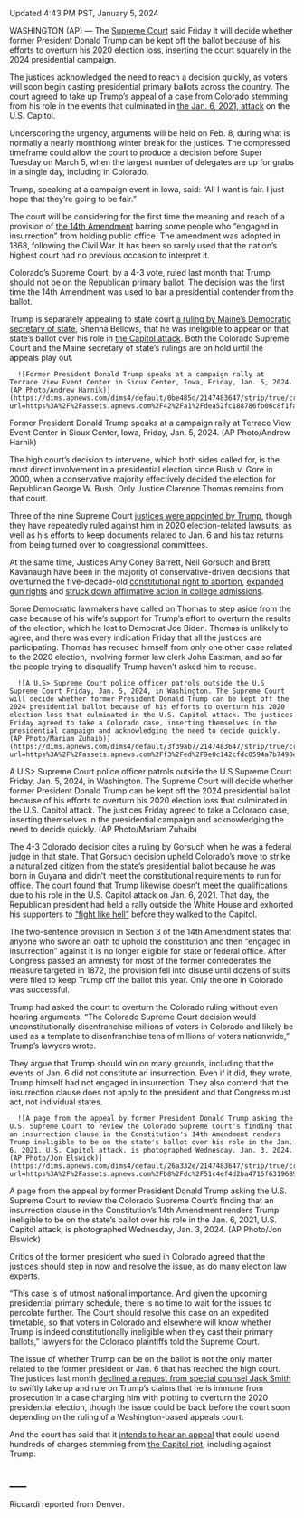 Updated 4:43 PM PST, January 5, 2024

WASHINGTON (AP) — The [Supreme Court](https://apnews.com/hub/us-supreme-court) said Friday it will decide whether former President Donald Trump can be kept off the ballot because of his efforts to overturn his 2020 election loss, inserting the court squarely in the 2024 presidential campaign.

The justices acknowledged the need to reach a decision quickly, as voters will soon begin casting presidential primary ballots across the country. The court agreed to take up Trump’s appeal of a case from Colorado stemming from his role in the events that culminated in [the Jan. 6, 2021, attack](https://apnews.com/article/congress-confirm-joe-biden-78104aea082995bbd7412a6e6cd13818) on the U.S. Capitol.

Underscoring the urgency, arguments will be held on Feb. 8, during what is normally a nearly monthlong winter break for the justices. The compressed timeframe could allow the court to produce a decision before Super Tuesday on March 5, when the largest number of delegates are up for grabs in a single day, including in Colorado.

Trump, speaking at a campaign event in Iowa, said: “All I want is fair. I just hope that they’re going to be fair.”

The court will be considering for the first time the meaning and reach of a provision of [the 14th Amendment](https://apnews.com/article/trump-14th-amendment-insurrection-2024-election-ballot-9c5f79203109ba221b35a48e708ad725) barring some people who “engaged in insurrection” from holding public office. The amendment was adopted in 1868, following the Civil War. It has been so rarely used that the nation’s highest court had no previous occasion to interpret it.

Colorado’s Supreme Court, by a 4-3 vote, ruled last month that Trump should not be on the Republican primary ballot. The decision was the first time the 14th Amendment was used to bar a presidential contender from the ballot.

Trump is separately appealing to state court [a ruling by Maine’s Democratic secretary of state](https://apnews.com/article/maine-trump-presidential-ballot-election-insurrection-081fd38ce1f20be9b8423cb2f8c66dee), Shenna Bellows, that he was ineligible to appear on that state’s ballot over his role in [the Capitol attack](https://apnews.com/article/congress-confirm-joe-biden-78104aea082995bbd7412a6e6cd13818). Both the Colorado Supreme Court and the Maine secretary of state’s rulings are on hold until the appeals play out.

      ![Former President Donald Trump speaks at a campaign rally at Terrace View Event Center in Sioux Center, Iowa, Friday, Jan. 5, 2024. (AP Photo/Andrew Harnik)](https://dims.apnews.com/dims4/default/0be485d/2147483647/strip/true/crop/3915x2203+0+0/resize/599x337!/quality/90/?url=https%3A%2F%2Fassets.apnews.com%2F42%2Fa1%2Fdea52fc188786fb06c8f1fa2078e%2Ff3670225419f438899c7d2b65022f871)

Former President Donald Trump speaks at a campaign rally at Terrace View Event Center in Sioux Center, Iowa, Friday, Jan. 5, 2024. (AP Photo/Andrew Harnik)

The high court’s decision to intervene, which both sides called for, is the most direct involvement in a presidential election since Bush v. Gore in 2000, when a conservative majority effectively decided the election for Republican George W. Bush. Only Justice Clarence Thomas remains from that court.

Three of the nine Supreme Court [justices were appointed by Trump](https://apnews.com/article/donald-trump-14th-amendment-immunity-supreme-court-d3f001f66c5c3e85302b8772753ed769), though they have repeatedly ruled against him in 2020 election-related lawsuits, as well as his efforts to keep documents related to Jan. 6 and his tax returns from being turned over to congressional committees.

At the same time, Justices Amy Coney Barrett, Neil Gorsuch and Brett Kavanaugh have been in the majority of conservative-driven decisions that overturned the five-decade-old [constitutional right to abortion](https://apnews.com/article/abortion-supreme-court-decision-854f60302f21c2c35129e58cf8d8a7b0), [expanded gun rights](https://apnews.com/article/politics-mississippi-state-government-delaware-california-massachusetts-3983cecfd1107c263d5309ec0d80a966) and [struck down affirmative action in college admissions](https://apnews.com/article/supreme-court-affirmative-action-college-race-f83d6318017ec9b9029b12ee2256e744).

Some Democratic lawmakers have called on Thomas to step aside from the case because of his wife’s support for Trump’s effort to overturn the results of the election, which he lost to Democrat Joe Biden. Thomas is unlikely to agree, and there was every indication Friday that all the justices are participating. Thomas has recused himself from only one other case related to the 2020 election, involving former law clerk John Eastman, and so far the people trying to disqualify Trump haven’t asked him to recuse.

      ![A U.S> Supreme Court police officer patrols outside the U.S Supreme Court Friday, Jan. 5, 2024, in Washington. The Supreme Court will decide whether former President Donald Trump can be kept off the 2024 presidential ballot because of his efforts to overturn his 2020 election loss that culminated in the U.S. Capitol attack. The justices Friday agreed to take a Colorado case, inserting themselves in the presidential campaign and acknowledging the need to decide quickly. (AP Photo/Mariam Zuhaib)](https://dims.apnews.com/dims4/default/3f39ab7/2147483647/strip/true/crop/4944x3296+0+0/resize/599x399!/quality/90/?url=https%3A%2F%2Fassets.apnews.com%2Ff3%2Fed%2F9e0c142cfdc0594a7b7490e17992%2F4e7b60f5aaf84931aff71e337ca8a862)

A U.S> Supreme Court police officer patrols outside the U.S Supreme Court Friday, Jan. 5, 2024, in Washington. The Supreme Court will decide whether former President Donald Trump can be kept off the 2024 presidential ballot because of his efforts to overturn his 2020 election loss that culminated in the U.S. Capitol attack. The justices Friday agreed to take a Colorado case, inserting themselves in the presidential campaign and acknowledging the need to decide quickly. (AP Photo/Mariam Zuhaib)

The 4-3 Colorado decision cites a ruling by Gorsuch when he was a federal judge in that state. That Gorsuch decision upheld Colorado’s move to strike a naturalized citizen from the state’s presidential ballot because he was born in Guyana and didn’t meet the constitutional requirements to run for office. The court found that Trump likewise doesn’t meet the qualifications due to his role in the U.S. Capitol attack on Jan. 6, 2021. That day, the Republican president had held a rally outside the White House and exhorted his supporters to [“fight like hell”](https://apnews.com/article/election-2020-joe-biden-donald-trump-capitol-siege-media-e79eb5164613d6718e9f4502eb471f27) before they walked to the Capitol.

The two-sentence provision in Section 3 of the 14th Amendment states that anyone who swore an oath to uphold the constitution and then “engaged in insurrection” against it is no longer eligible for state or federal office. After Congress passed an amnesty for most of the former confederates the measure targeted in 1872, the provision fell into disuse until dozens of suits were filed to keep Trump off the ballot this year. Only the one in Colorado was successful.

Trump had asked the court to overturn the Colorado ruling without even hearing arguments. “The Colorado Supreme Court decision would unconstitutionally disenfranchise millions of voters in Colorado and likely be used as a template to disenfranchise tens of millions of voters nationwide,” Trump’s lawyers wrote.

They argue that Trump should win on many grounds, including that the events of Jan. 6 did not constitute an insurrection. Even if it did, they wrote, Trump himself had not engaged in insurrection. They also contend that the insurrection clause does not apply to the president and that Congress must act, not individual states.

      ![A page from the appeal by former President Donald Trump asking the U.S. Supreme Court to review the Colorado Supreme Court's finding that an insurrection clause in the Constitution's 14th Amendment renders Trump ineligible to be on the state's ballot over his role in the Jan. 6, 2021, U.S. Capitol attack, is photographed Wednesday, Jan. 3, 2024. (AP Photo/Jon Elswick)](https://dims.apnews.com/dims4/default/26a332e/2147483647/strip/true/crop/4014x2676+0+0/resize/599x399!/quality/90/?url=https%3A%2F%2Fassets.apnews.com%2Fb8%2Fdc%2F51c4ef4d2ba4715f6319689f07b5%2Ff1e2b09db9de4b658048c40c6627b9cf)

A page from the appeal by former President Donald Trump asking the U.S. Supreme Court to review the Colorado Supreme Court’s finding that an insurrection clause in the Constitution’s 14th Amendment renders Trump ineligible to be on the state’s ballot over his role in the Jan. 6, 2021, U.S. Capitol attack, is photographed Wednesday, Jan. 3, 2024. (AP Photo/Jon Elswick)

Critics of the former president who sued in Colorado agreed that the justices should step in now and resolve the issue, as do many election law experts.

“This case is of utmost national importance. And given the upcoming presidential primary schedule, there is no time to wait for the issues to percolate further. The Court should resolve this case on an expedited timetable, so that voters in Colorado and elsewhere will know whether Trump is indeed constitutionally ineligible when they cast their primary ballots,” lawyers for the Colorado plaintiffs told the Supreme Court.

The issue of whether Trump can be on the ballot is not the only matter related to the former president or Jan. 6 that has reached the high court. The justices last month [declined a request from special counsel Jack Smith](https://apnews.com/article/trump-january-6-justice-department-90b93eeb663ebaf67a2e0bc266390fa0) to swiftly take up and rule on Trump’s claims that he is immune from prosecution in a case charging him with plotting to overturn the 2020 presidential election, though the issue could be back before the court soon depending on the ruling of a Washington-based appeals court.

And the court has said that it [intends to hear an appeal](https://apnews.com/article/supreme-court-capitol-riot-obstruction-charge-trump-5cf0db4a71766f0b40ec199dd0d5a1ab) that could upend hundreds of charges stemming from [the Capitol riot](https://apnews.com/hub/capitol-siege), including against Trump.

## \_\_\_

Riccardi reported from Denver.
